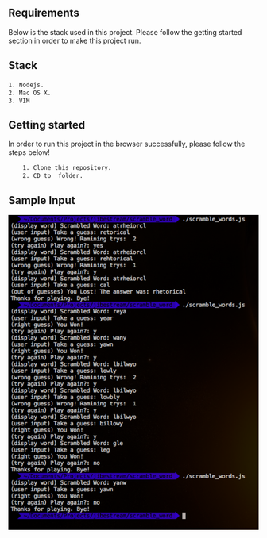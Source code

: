 ## Requirements
Below is the stack used in this project. Please follow the getting started section in order to make this project run.

## Stack
	1. Nodejs.
	2. Mac OS X.
	3. VIM

## Getting started
In order to run this project in the browser successfully, please follow the steps below!
````
	1. Clone this repository.
	2. CD to  folder.
````

## Sample Input
![Find Country](https://raw.githubusercontent.com/zafar-saleem/scramble_word/master/scramblewords.png)
